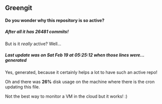 ## Greengit

#### Do you wonder why this repository is so active?

##### After all it has 26481 commits!

But is it *really* active? Well...

##### Last update was on Sat Feb 19 at 05:25:12 when those lines were... generated

Yes, generated, because it certainly helps a lot to have such an active repo!

Oh and there was **26%** disk usage on the machine
where there is the cron updating this file.

Not the best way to monitor a VM in the cloud but it works! :)
